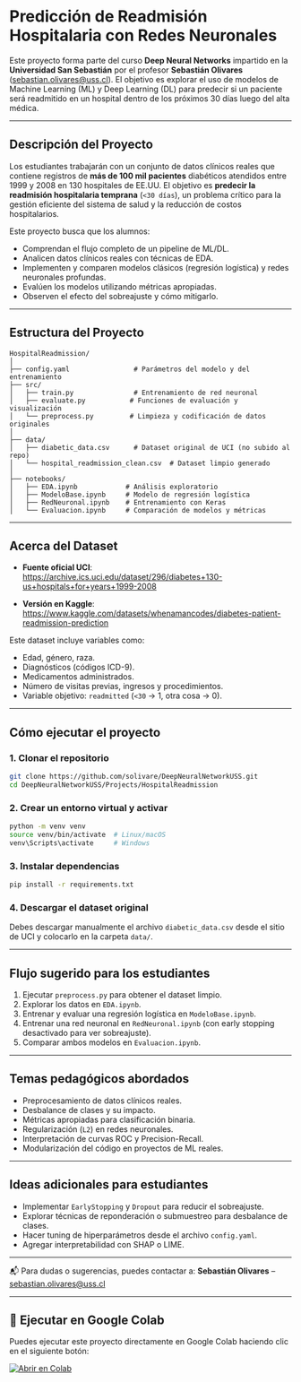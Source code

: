 # Predicción de Readmisión Hospitalaria con Redes Neuronales

Este proyecto forma parte del curso **Deep Neural Networks** impartido en la **Universidad San Sebastián** por el profesor **Sebastián Olivares** (sebastian.olivares@uss.cl). El objetivo es explorar el uso de modelos de Machine Learning (ML) y Deep Learning (DL) para predecir si un paciente será readmitido en un hospital dentro de los próximos 30 días luego del alta médica.

---

## Descripción del Proyecto

Los estudiantes trabajarán con un conjunto de datos clínicos reales que contiene registros de **más de 100 mil pacientes** diabéticos atendidos entre 1999 y 2008 en 130 hospitales de EE.UU. El objetivo es **predecir la readmisión hospitalaria temprana** (`<30 días`), un problema crítico para la gestión eficiente del sistema de salud y la reducción de costos hospitalarios.

Este proyecto busca que los alumnos:

- Comprendan el flujo completo de un pipeline de ML/DL.
- Analicen datos clínicos reales con técnicas de EDA.
- Implementen y comparen modelos clásicos (regresión logística) y redes neuronales profundas.
- Evalúen los modelos utilizando métricas apropiadas.
- Observen el efecto del sobreajuste y cómo mitigarlo.

---

## Estructura del Proyecto

```
HospitalReadmission/
│
├── config.yaml                # Parámetros del modelo y del entrenamiento
├── src/
│   ├── train.py               # Entrenamiento de red neuronal
│   ├── evaluate.py           # Funciones de evaluación y visualización
│   └── preprocess.py         # Limpieza y codificación de datos originales
│
├── data/
│   ├── diabetic_data.csv      # Dataset original de UCI (no subido al repo)
│   └── hospital_readmission_clean.csv  # Dataset limpio generado
│
├── notebooks/
│   ├── EDA.ipynb            # Análisis exploratorio
│   ├── ModeloBase.ipynb     # Modelo de regresión logística
│   ├── RedNeuronal.ipynb    # Entrenamiento con Keras
│   └── Evaluacion.ipynb     # Comparación de modelos y métricas
```

---

## Acerca del Dataset

- **Fuente oficial UCI**:  
  https://archive.ics.uci.edu/dataset/296/diabetes+130-us+hospitals+for+years+1999-2008

- **Versión en Kaggle**:  
  https://www.kaggle.com/datasets/whenamancodes/diabetes-patient-readmission-prediction

Este dataset incluye variables como:
- Edad, género, raza.
- Diagnósticos (códigos ICD-9).
- Medicamentos administrados.
- Número de visitas previas, ingresos y procedimientos.
- Variable objetivo: `readmitted` (`<30` → 1, otra cosa → 0).

---

## Cómo ejecutar el proyecto

### 1. Clonar el repositorio

```bash
git clone https://github.com/solivare/DeepNeuralNetworkUSS.git
cd DeepNeuralNetworkUSS/Projects/HospitalReadmission
```

### 2. Crear un entorno virtual y activar

```bash
python -m venv venv
source venv/bin/activate  # Linux/macOS
venv\Scripts\activate     # Windows
```

### 3. Instalar dependencias

```bash
pip install -r requirements.txt
```

### 4. Descargar el dataset original

Debes descargar manualmente el archivo `diabetic_data.csv` desde el sitio de UCI y colocarlo en la carpeta `data/`.

---

## Flujo sugerido para los estudiantes

1. Ejecutar `preprocess.py` para obtener el dataset limpio.
2. Explorar los datos en `EDA.ipynb`.
3. Entrenar y evaluar una regresión logística en `ModeloBase.ipynb`.
4. Entrenar una red neuronal en `RedNeuronal.ipynb` (con early stopping desactivado para ver sobreajuste).
5. Comparar ambos modelos en `Evaluacion.ipynb`.

---

## Temas pedagógicos abordados

- Preprocesamiento de datos clínicos reales.
- Desbalance de clases y su impacto.
- Métricas apropiadas para clasificación binaria.
- Regularización (`L2`) en redes neuronales.
- Interpretación de curvas ROC y Precision-Recall.
- Modularización del código en proyectos de ML reales.

---

## Ideas adicionales para estudiantes

- Implementar `EarlyStopping` y `Dropout` para reducir el sobreajuste.
- Explorar técnicas de reponderación o submuestreo para desbalance de clases.
- Hacer tuning de hiperparámetros desde el archivo `config.yaml`.
- Agregar interpretabilidad con SHAP o LIME.

---

📬 Para dudas o sugerencias, puedes contactar a:
**Sebastián Olivares** – sebastian.olivares@uss.cl

---

## 🚀 Ejecutar en Google Colab

Puedes ejecutar este proyecto directamente en Google Colab haciendo clic en el siguiente botón:

[![Abrir en Colab](https://colab.research.google.com/assets/colab-badge.svg)](https://colab.research.google.com/github/solivare/DeepNeuralNetworkUSS/blob/main/Projects/HospitalReadmission/runColab.ipynb)
